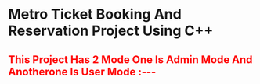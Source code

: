 # Metro Ticket Booking And Reservation Project Using C++

<h2 style="color:Red;">This Project Has 2 Mode One Is Admin Mode And Anotherone Is User Mode :---</h2>